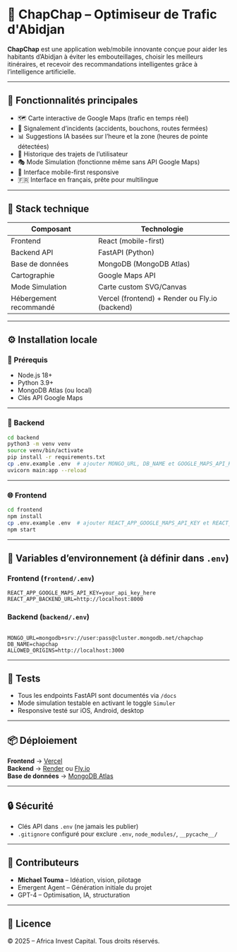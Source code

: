 # 🚗 ChapChap – Optimiseur de Trafic d'Abidjan

**ChapChap** est une application web/mobile innovante conçue pour aider les habitants d’Abidjan à éviter les embouteillages, choisir les meilleurs itinéraires, et recevoir des recommandations intelligentes grâce à l’intelligence artificielle.

---

## 📌 Fonctionnalités principales

- 🗺️ Carte interactive de Google Maps (trafic en temps réel)
- 🚧 Signalement d’incidents (accidents, bouchons, routes fermées)
- 📊 Suggestions IA basées sur l’heure et la zone (heures de pointe détectées)
- 🔁 Historique des trajets de l’utilisateur
- 🎭 Mode Simulation (fonctionne même sans API Google Maps)
- 📱 Interface mobile-first responsive
- 🇫🇷 Interface en français, prête pour multilingue

---

## 🧱 Stack technique

| Composant              | Technologie                                    |
| ---------------------- | ---------------------------------------------- |
| Frontend               | React (mobile-first)                           |
| Backend API            | FastAPI (Python)                               |
| Base de données        | MongoDB (MongoDB Atlas)                        |
| Cartographie           | Google Maps API                                |
| Mode Simulation        | Carte custom SVG/Canvas                        |
| Hébergement recommandé | Vercel (frontend) + Render ou Fly.io (backend) |

---

## ⚙️ Installation locale

### 🔧 Prérequis

- Node.js 18+
- Python 3.9+
- MongoDB Atlas (ou local)
- Clés API Google Maps

---

### 🚀 Backend

```bash
cd backend
python3 -m venv venv
source venv/bin/activate
pip install -r requirements.txt
cp .env.example .env  # ajouter MONGO_URL, DB_NAME et GOOGLE_MAPS_API_KEY
uvicorn main:app --reload
```

---

### 🌐 Frontend

```bash
cd frontend
npm install
cp .env.example .env  # ajouter REACT_APP_GOOGLE_MAPS_API_KEY et REACT_APP_BACKEND_URL
npm start
```

---

## 🔐 Variables d’environnement (à définir dans `.env`)

### Frontend (`frontend/.env`)

```env
REACT_APP_GOOGLE_MAPS_API_KEY=your_api_key_here
REACT_APP_BACKEND_URL=http://localhost:8000
```

### Backend (`backend/.env`)

```env

MONGO_URL=mongodb+srv://user:pass@cluster.mongodb.net/chapchap
DB_NAME=chapchap
ALLOWED_ORIGINS=http://localhost:3000
```

---

## 🧪 Tests

- Tous les endpoints FastAPI sont documentés via `/docs`
- Mode simulation testable en activant le toggle `Simuler`
- Responsive testé sur iOS, Android, desktop

---

## 📦 Déploiement

**Frontend** → [Vercel](https://vercel.com/)  
**Backend** → [Render](https://render.com/) ou [Fly.io](https://fly.io/)  
**Base de données** → [MongoDB Atlas](https://www.mongodb.com/atlas/database)

---

## 🔒 Sécurité

- Clés API dans `.env` (ne jamais les publier)
- `.gitignore` configuré pour exclure `.env`, `node_modules/`, `__pycache__/`

---

## 🤝 Contributeurs

- **Michael Touma** – Idéation, vision, pilotage
- Emergent Agent – Génération initiale du projet
- GPT-4 – Optimisation, IA, structuration

---

## 📄 Licence

© 2025 – Africa Invest Capital. Tous droits réservés.
